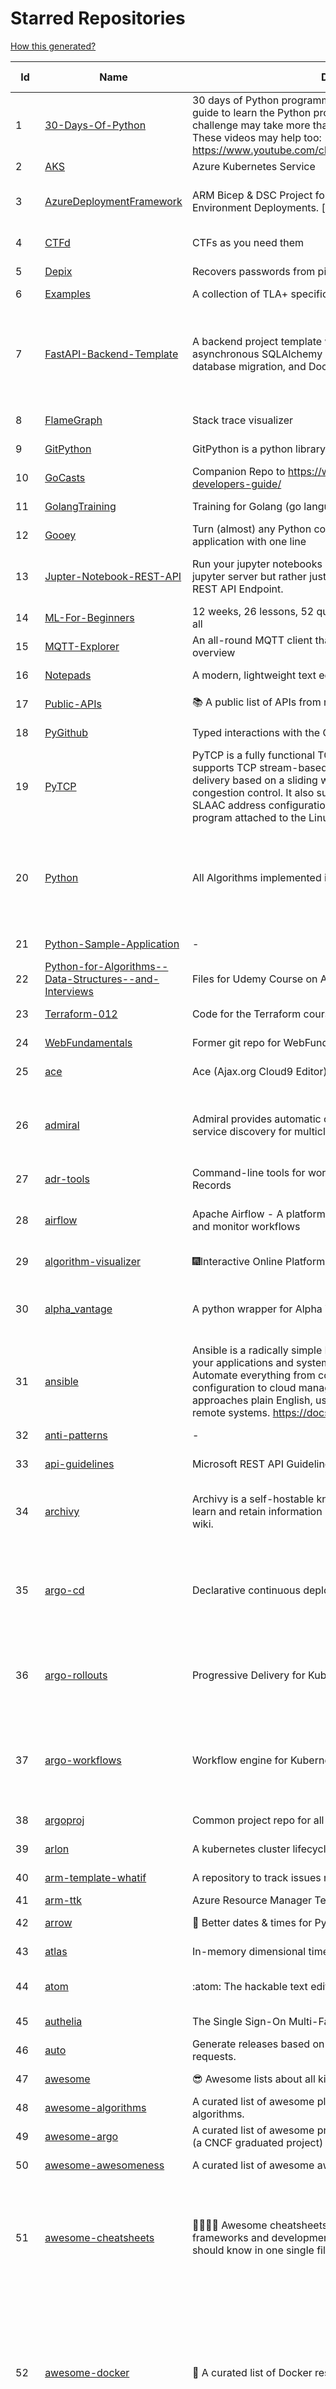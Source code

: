 # Starred Repositories  
[How this generated?](../master/USAGE.md)  
  
| Id 			| Name			| Description | Star Counts | Topics/Tags   | Last Updated 	|  
| ----------- | ----------- 	| ----------- | ----------- | ----------- 	| -----------   |  
|1|[30-Days-Of-Python](https://github.com/Asabeneh/30-Days-Of-Python.git)|30 days of Python programming challenge is a step-by-step guide to learn the Python programming language in 30 days. This challenge may take more than100 days, follow your own pace.  These videos may help too: https://www.youtube.com/channel/UC7PNRuno1rzYPb1xLa4yktw|23971||2-4-2023|  
|2|[AKS](https://github.com/Azure/AKS.git)|Azure Kubernetes Service|1746|||  
|3|[AzureDeploymentFramework](https://github.com/brwilkinson/AzureDeploymentFramework.git)|ARM Bicep & DSC Project for Azure Infrastructure and App Environment Deployments. [v 0.3 - March 2023]|104|bicep, powershell, arm-templates, desiredstateconfiguration, azure|3-5-2023|  
|4|[CTFd](https://github.com/CTFd/CTFd.git)|CTFs as you need them|4623|ctf, security, education, flask, ctfd|1-5-2023|  
|5|[Depix](https://github.com/beurtschipper/Depix.git)|Recovers passwords from pixelized screenshots|23445||16-6-2022|  
|6|[Examples](https://github.com/tlaplus/Examples.git)|A collection of TLA+ specifications of varying complexities|1072|||  
|7|[FastAPI-Backend-Template](https://github.com/Aeternalis-Ingenium/FastAPI-Backend-Template.git)|A backend project template with FastAPI, PostgreSQL with asynchronous SQLAlchemy 2.0, Alembic for asynchronous database migration, and Docker.|330|asynchronous, docker, docker-compose, fastapi, postgresql, python, sqlalchemy, codecov, githubactions, jwt, pre-commit, alembic, asyncpg, coverage, pytest||  
|8|[FlameGraph](https://github.com/brendangregg/FlameGraph.git)|Stack trace visualizer|14639||18-9-2022|  
|9|[GitPython](https://github.com/gitpython-developers/GitPython.git)|GitPython is a python library used to interact with Git repositories.|3949||23-4-2023|  
|10|[GoCasts](https://github.com/StephenGrider/GoCasts.git)|Companion Repo to https://www.udemy.com/go-the-complete-developers-guide/|1962||25-8-2017|  
|11|[GolangTraining](https://github.com/GoesToEleven/GolangTraining.git)|Training for Golang (go language)|8912||4-12-2018|  
|12|[Gooey](https://github.com/chriskiehl/Gooey.git)|Turn (almost) any Python command line program into a full GUI application with one line|17556||8-5-2022|  
|13|[Jupter-Notebook-REST-API](https://github.com/Invictify/Jupter-Notebook-REST-API.git)|Run your jupyter notebooks as a REST API endpoint. This isn't a jupyter server but rather just a way to run your notebooks as a REST API Endpoint.|66|docker, dockerfile, fastapi, jupyter, python, rest-api, data-science, data-science-pipelines|31-3-2020|  
|14|[ML-For-Beginners](https://github.com/microsoft/ML-For-Beginners.git)|12 weeks, 26 lessons, 52 quizzes, classic Machine Learning for all|47966||3-5-2023|  
|15|[MQTT-Explorer](https://github.com/thomasnordquist/MQTT-Explorer.git)|An all-round MQTT client that provides a structured topic overview|2303||27-2-2022|  
|16|[Notepads](https://github.com/0x7c13/Notepads.git)|A modern, lightweight text editor with a minimalist design.|7585||8-4-2023|  
|17|[Public-APIs](https://github.com/n0shake/Public-APIs.git)|📚 A public list of APIs from round the web.|19785||21-4-2023|  
|18|[PyGithub](https://github.com/PyGithub/PyGithub.git)|Typed interactions with the GitHub API v3|5988||5-4-2023|  
|19|[PyTCP](https://github.com/ccie18643/PyTCP.git)|PyTCP is a fully functional TCP/IP stack written in Python. It supports TCP stream-based transport with reliable packet delivery based on a sliding window mechanism and basic congestion control. It also supports IPv6/ICMPv6 protocols with SLAAC address configuration. It operates as a user space program attached to the Linux TAP interface.|286||27-11-2022|  
|20|[Python](https://github.com/TheAlgorithms/Python.git)|All Algorithms implemented in Python|158092|python, algorithm, algorithms-implemented, algorithm-competitions, algos, sorts, searches, sorting-algorithms, education, learn, practice, community-driven, interview, hacktoberfest|2-5-2023|  
|21|[Python-Sample-Application](https://github.com/uber/Python-Sample-Application.git)|-|362||9-3-2015|  
|22|[Python-for-Algorithms--Data-Structures--and-Interviews](https://github.com/jmportilla/Python-for-Algorithms--Data-Structures--and-Interviews.git)|Files for Udemy Course on Algorithms and Data Structures|2281||1-7-2022|  
|23|[Terraform-012](https://github.com/addamstj/Terraform-012.git)|Code for the Terraform course|97||6-7-2020|  
|24|[WebFundamentals](https://github.com/google/WebFundamentals.git)|Former git repo for WebFundamentals on developers.google.com|13773||10-8-2022|  
|25|[ace](https://github.com/ajaxorg/ace.git)|Ace (Ajax.org Cloud9 Editor)|25607||3-5-2023|  
|26|[admiral](https://github.com/istio-ecosystem/admiral.git)|Admiral provides automatic configuration generation, syncing and service discovery for multicluster Istio service mesh|509|admiral, service-mesh, istio, k8s, multi-cluster, automation, configuration, service-discovery, multicluster, microservices, clusters|13-3-2023|  
|27|[adr-tools](https://github.com/npryce/adr-tools.git)|Command-line tools for working with Architecture Decision Records|3895||30-3-2020|  
|28|[airflow](https://github.com/apache/airflow.git)|Apache Airflow - A platform to programmatically author, schedule, and monitor workflows|30039|airflow, apache, apache-airflow, python, scheduler, workflow, hacktoberfest||  
|29|[algorithm-visualizer](https://github.com/algorithm-visualizer/algorithm-visualizer.git)|:fireworks:Interactive Online Platform that Visualizes Algorithms from Code|42749|algorithm, data-structure, visualization, animation|13-4-2022|  
|30|[alpha_vantage](https://github.com/RomelTorres/alpha_vantage.git)|A python wrapper for Alpha Vantage API for financial data.|3910|alpha-vantage, pandas, financial-data, python, stock, alphavantage, json, finance, api-wrapper, cryptocurrency, bitcoin|25-12-2022|  
|31|[ansible](https://github.com/ansible/ansible.git)|Ansible is a radically simple IT automation platform that makes your applications and systems easier to deploy and maintain. Automate everything from code deployment to network configuration to cloud management, in a language that approaches plain English, using SSH, with no agents to install on remote systems. https://docs.ansible.com.|57225|python, ansible, hacktoberfest|4-5-2023|  
|32|[anti-patterns](https://github.com/tonybaloney/anti-patterns.git)|-|140||15-7-2022|  
|33|[api-guidelines](https://github.com/microsoft/api-guidelines.git)|Microsoft REST API Guidelines|21290|api, guidelines, rest-api, styleguide||  
|34|[archivy](https://github.com/archivy/archivy.git)|Archivy is a self-hostable knowledge repository that allows you to learn and retain information in your own personal and extensible wiki.|3006|elasticsearch, knowledge, productivity, python, knowledge-base, note-taking, digital-brain, cli, hacktoberfest||  
|35|[argo-cd](https://github.com/argoproj/argo-cd.git)|Declarative continuous deployment for Kubernetes.|12933|argo, kubernetes, continuous-deployment, gitops, continuous-delivery, docker, cd, cicd, pipeline, devops, ci-cd, argo-cd, ksonnet, helm, hacktoberfest|3-5-2023|  
|36|[argo-rollouts](https://github.com/argoproj/argo-rollouts.git)|Progressive Delivery for Kubernetes|2032|gitops, canary, bluegreen, kubernetes, argoproj, deployments, experiments, argo-rollouts, progressive-delivery, hacktoberfest|1-5-2023|  
|37|[argo-workflows](https://github.com/argoproj/argo-workflows.git)|Workflow engine for Kubernetes|12862|workflow, kubernetes, argo, dag, knative, airflow, machine-learning, argo-workflows, workflow-engine, hacktoberfest, cloud-native, cncf, k8s|4-5-2023|  
|38|[argoproj](https://github.com/argoproj/argoproj.git)|Common project repo for all Argo Projects|428||3-5-2023|  
|39|[arlon](https://github.com/arlonproj/arlon.git)|A kubernetes cluster lifecycle management and configuration tool|116|kubernetes, k8s, gitops, cluster-api|23-2-2023|  
|40|[arm-template-whatif](https://github.com/Azure/arm-template-whatif.git)|A repository to track issues related to what-if noise suppression|73||2-8-2022|  
|41|[arm-ttk](https://github.com/Azure/arm-ttk.git)|Azure Resource Manager Template Toolkit|389|||  
|42|[arrow](https://github.com/arrow-py/arrow.git)|🏹 Better dates & times for Python|8293||15-11-2022|  
|43|[atlas](https://github.com/Netflix/atlas.git)|In-memory dimensional time series database.|3227||1-5-2023|  
|44|[atom](https://github.com/atom/atom.git)|:atom: The hackable text editor|59353|atom, editor, javascript, electron, windows, linux, macos|22-11-2022|  
|45|[authelia](https://github.com/authelia/authelia.git)|The Single Sign-On Multi-Factor portal for web apps|16256||4-5-2023|  
|46|[auto](https://github.com/intuit/auto.git)|Generate releases based on semantic version labels on pull requests.|1998||26-4-2023|  
|47|[awesome](https://github.com/sindresorhus/awesome.git)|😎 Awesome lists about all kinds of interesting topics|252124|awesome, awesome-list, unicorns, lists, resources|24-4-2023|  
|48|[awesome-algorithms](https://github.com/tayllan/awesome-algorithms.git)|A curated list of awesome places to learn and/or practice algorithms.|14081|||  
|49|[awesome-argo](https://github.com/akuity/awesome-argo.git)|A curated list of awesome projects and resources related to Argo (a CNCF graduated project)|1314||29-4-2023|  
|50|[awesome-awesomeness](https://github.com/bayandin/awesome-awesomeness.git)|A curated list of awesome awesomeness|30117||24-3-2022|  
|51|[awesome-cheatsheets](https://github.com/LeCoupa/awesome-cheatsheets.git)|👩‍💻👨‍💻 Awesome cheatsheets for popular programming languages, frameworks and development tools. They include everything you should know in one single file.|33379|cheatsheets, javascript, bash, nodejs, cheatsheet, database, language, frontend, backend, feathersjs, redis, vuejs, vim, django, programming-language, xcode, php, docker, kubernetes, sailsjs|30-12-2022|  
|52|[awesome-docker](https://github.com/veggiemonk/awesome-docker.git)|:whale: A curated list of Docker resources and projects|25172|docker, awesome, awesome-list, container, tools, dockerfile, list, moby, docker-container, docker-image, docker-environment, docker-deployment, docker-swarm, docker-api, docker-monitoring, docker-machine, docker-security, docker-registry||  
|53|[awesome-fastapi](https://github.com/mjhea0/awesome-fastapi.git)|A curated list of awesome things related to FastAPI|5575|fastapi, awesome, awesome-list, starlette|25-2-2023|  
|54|[awesome-flask](https://github.com/humiaozuzu/awesome-flask.git)|A curated list of awesome Flask resources and plugins|11321|flask, flask-resources, awesome|17-9-2019|  
|55|[awesome-gcp-certifications](https://github.com/sathishvj/awesome-gcp-certifications.git)|Google Cloud Platform Certification resources.|3345|google-cloud-platform, certification, gcp, cloud|17-2-2023|  
|56|[awesome-github-profile-readme](https://github.com/abhisheknaiidu/awesome-github-profile-readme.git)|😎 A curated list of awesome GitHub Profile READMEs 📝|17761|awesome-list, awesome, github, github-readme, github-profile-readme, portfolio, profile-readme|9-10-2022|  
|57|[awesome-go](https://github.com/avelino/awesome-go.git)|A curated list of awesome Go frameworks, libraries and software|100841||2-5-2023|  
|58|[awesome-hyper](https://github.com/bnb/awesome-hyper.git)|🖥 Delightful Hyper plugins, themes, and resources|10287|hyper, hyperterm, zeit, terminal, awesome, awesome-list|13-7-2021|  
|59|[awesome-kubectl-plugins](https://github.com/ishantanu/awesome-kubectl-plugins.git)|Curated list of kubectl plugins|723|kubectl-plugins, awesome-list, kubectl, kubernetes|15-2-2023|  
|60|[awesome-kubernetes](https://github.com/ramitsurana/awesome-kubernetes.git)|A curated list for awesome kubernetes sources :ship::tada:|13852|kubernetes, minikube, meetup, resource, kubernetes-sources, google-cloud, kubernetes-cluster, deploy-kubernetes, aws, enterprise-kubernetes-products, monitoring-kubernetes, azure, schedule, google-kubernetes, docker, cloud-providers, books, machine-learning|16-3-2023|  
|61|[awesome-kubernetes](https://github.com/nubenetes/awesome-kubernetes.git)|A curated list of awesome references collected since 2018.|484||1-5-2023|  
|62|[awesome-machine-learning](https://github.com/josephmisiti/awesome-machine-learning.git)|A curated list of awesome Machine Learning frameworks, libraries and software.|58720||12-4-2023|  
|63|[awesome-macos-command-line](https://github.com/herrbischoff/awesome-macos-command-line.git)|Use your macOS terminal shell to do awesome things.|27413|||  
|64|[awesome-pentest](https://github.com/enaqx/awesome-pentest.git)|A collection of awesome penetration testing resources, tools and other shiny things|18382||3-1-2023|  
|65|[awesome-python-applications](https://github.com/mahmoud/awesome-python-applications.git)|💿 Free software that works great, and also happens to be open-source Python. |14483||31-3-2023|  
|66|[awesome-readme](https://github.com/matiassingers/awesome-readme.git)|A curated list of awesome READMEs|14460|awesome-list, awesome, list, readme|3-4-2023|  
|67|[awesome-sanic](https://github.com/mekicha/awesome-sanic.git)|A curated list of awesome Sanic resources and extensions|659||26-10-2022|  
|68|[awesome-scalability](https://github.com/binhnguyennus/awesome-scalability.git)|The Patterns of Scalable, Reliable, and Performant Large-Scale Systems|44940|system-design, backend, scalability, interview, architecture, devops, design-patterns, interview-questions, awesome-list, big-data, awesome, resources, lists, web-development, programming, system, interview-practice, computer-science, distributed-systems, machine-learning|17-4-2023|  
|69|[awesome-selfhosted](https://github.com/awesome-selfhosted/awesome-selfhosted.git)|A list of Free Software network services and web applications which can be hosted on your own servers|129837|selfhosted, awesome, awesome-list, privacy, hosting, cloud, self-hosted|29-4-2023|  
|70|[awesome-sre](https://github.com/dastergon/awesome-sre.git)|A curated list of Site Reliability and Production Engineering resources.|9982||8-10-2022|  
|71|[awesome-vscode](https://github.com/viatsko/awesome-vscode.git)|🎨 A curated list of delightful VS Code packages and resources.|22359||15-11-2022|  
|72|[awless](https://github.com/wallix/awless.git)|A Mighty CLI for AWS|4921||10-12-2018|  
|73|[aws-cdk](https://github.com/aws/aws-cdk.git)|The AWS Cloud Development Kit is a framework for defining cloud infrastructure in code|10155|aws, infrastructure-as-code, typescript, cloud-infrastructure|3-5-2023|  
|74|[aws-cdk-examples](https://github.com/aws-samples/aws-cdk-examples.git)|Example projects using the AWS CDK|4097|||  
|75|[aws-cli](https://github.com/aws/aws-cli.git)|Universal Command Line Interface for Amazon Web Services|13716||3-5-2023|  
|76|[aws-eks-best-practices](https://github.com/aws/aws-eks-best-practices.git)|A best practices guide for day 2 operations, including operational excellence, security, reliability, performance efficiency, and cost optimization.|1451||2-5-2023|  
|77|[aws-eks-kubernetes-masterclass](https://github.com/stacksimplify/aws-eks-kubernetes-masterclass.git)|AWS EKS Kubernetes - Masterclass   DevOps, Microservices|795||1-5-2023|  
|78|[aws-load-balancer-controller](https://github.com/kubernetes-sigs/aws-load-balancer-controller.git)|A Kubernetes controller for Elastic Load Balancers|3337|kubernetes-ingress-controller, aws, ingress-resource, kubernetes, ingress, k8s-sig-aws|24-4-2023|  
|79|[azkaban](https://github.com/azkaban/azkaban.git)|Azkaban workflow manager.|4256||3-5-2023|  
|80|[azure-docs-bicep-samples](https://github.com/Azure/azure-docs-bicep-samples.git)|-|48|||  
|81|[azure-functions-host](https://github.com/Azure/azure-functions-host.git)|The host/runtime that powers Azure Functions|1828|||  
|82|[azure-monitor-opencensus-python](https://github.com/Azure-Samples/azure-monitor-opencensus-python.git)|Sample repository demonstrating Azure Monitor exporters for Opencensus Python|20||3-8-2022|  
|83|[azure-powershell](https://github.com/Azure/azure-powershell.git)|Microsoft Azure PowerShell|3559|azure, powershell, microsoft-azure-powershell, arm, microsoft||  
|84|[azure-quickstart-templates](https://github.com/Azure/azure-quickstart-templates.git)|Azure Quickstart Templates|12904|azure, templates, arm, bicep, bicep-templates, arm-templates||  
|85|[azure-sdk-for-python](https://github.com/Azure/azure-sdk-for-python.git)|This repository is for active development of the Azure SDK for Python. For consumers of the SDK we recommend visiting our public developer docs at https://docs.microsoft.com/python/azure/ or our versioned developer docs at https://azure.github.io/azure-sdk-for-python. |3627|python, azure, azure-sdk, hacktoberfest||  
|86|[azure4everyone-samples](https://github.com/MarczakIO/azure4everyone-samples.git)|-|223||12-2-2022|  
|87|[bat](https://github.com/sharkdp/bat.git)|A cat(1) clone with wings.|41016|command-line, tool, syntax-highlighting, git, terminal, cli, rust, hacktoberfest|14-4-2023|  
|88|[bcc](https://github.com/iovisor/bcc.git)|BCC - Tools for BPF-based Linux IO analysis, networking, monitoring, and more|17144||30-4-2023|  
|89|[behave](https://github.com/behave/behave.git)|BDD, Python style.|2843|||  
|90|[benten](https://github.com/intuit/benten.git)|Chatbot Development Framework (with Slack integration for Jira and Jenkins)|133||31-3-2021|  
|91|[bicep](https://github.com/Azure/bicep.git)|Bicep is a declarative language for describing and deploying Azure resources|2786||3-5-2023|  
|92|[bitcoin](https://github.com/bitcoin/bitcoin.git)|Bitcoin Core integration/staging tree|69347|bitcoin, c-plus-plus, p2p, cryptocurrency, cryptography|3-5-2023|  
|93|[black](https://github.com/psf/black.git)|The uncompromising Python code formatter|32210||3-5-2023|  
|94|[boto3](https://github.com/boto/boto3.git)|AWS SDK for Python|8061||3-5-2023|  
|95|[boulder](https://github.com/letsencrypt/boulder.git)|An ACME-based certificate authority, written in Go. |4610|||  
|96|[brooklin](https://github.com/linkedin/brooklin.git)|An extensible distributed system for reliable nearline data streaming at scale|824|distributed-systems, data-streaming, scalability, kafka-mirror-maker, kafka, change-data-capture, java, linkedin|3-5-2023|  
|97|[brotli](https://github.com/google/brotli.git)|Brotli compression format|12103||1-2-2023|  
|98|[cdk8s](https://github.com/cdk8s-team/cdk8s.git)|Define Kubernetes native apps and abstractions using object-oriented programming|3608||4-5-2023|  
|99|[celery](https://github.com/celery/celery.git)|Distributed Task Queue (development branch)|21425|python, task-manager, task-scheduler, task-runner, queue-workers, queued-jobs, queue-tasks, amqp, redis, sqs, sqs-queue, python3, python-library, redis-queue|2-5-2023|  
|100|[cert-manager](https://github.com/cert-manager/cert-manager.git)|Automatically provision and manage TLS certificates in Kubernetes|10273||3-5-2023|  
|101|[chalice](https://github.com/aws/chalice.git)|Python Serverless Microframework for AWS|9704|||  
|102|[chaos-mesh](https://github.com/chaos-mesh/chaos-mesh.git)|A Chaos Engineering Platform for Kubernetes.|5654||4-5-2023|  
|103|[chartmuseum](https://github.com/helm/chartmuseum.git)|helm chart repository server|3188|helm, charts, kubernetes, chartmuseum|12-4-2023|  
|104|[charts](https://github.com/helm/charts.git)|⚠️(OBSOLETE) Curated applications for Kubernetes|15498||21-12-2021|  
|105|[checkov](https://github.com/bridgecrewio/checkov.git)|Prevent cloud misconfigurations and find vulnerabilities during build-time in infrastructure as code, container images and open source packages with Checkov by Bridgecrew.|5526|terraform, static-analysis, aws, gcp, azure, aws-security, azure-security, gcp-security, cloudformation, scans, compliance, kubernetes, kubernetes-security, devsecops, policy-as-code, infrastructure-as-code, devops, terraform-security, hacktoberfest, bicep|3-5-2023|  
|106|[cilium](https://github.com/cilium/cilium.git)|eBPF-based Networking, Security, and Observability|15222||4-5-2023|  
|107|[clair](https://github.com/quay/clair.git)|Vulnerability Static Analysis for Containers|9479||3-5-2023|  
|108|[cli](https://github.com/snyk/cli.git)|Snyk CLI scans and monitors your projects for security vulnerabilities.|4434||3-5-2023|  
|109|[cli](https://github.com/cli/cli.git)|GitHub’s official command line tool|32178|github-api-v4, cli, git, golang||  
|110|[cli-spinners](https://github.com/sindresorhus/cli-spinners.git)|Spinners for use in the terminal|2188||2-5-2023|  
|111|[click](https://github.com/pallets/click.git)|Python composable command line interface toolkit|13795|python, cli, click, pallets|3-5-2023|  
|112|[cloud-custodian](https://github.com/cloud-custodian/cloud-custodian.git)|Rules engine for cloud security, cost optimization, and governance, DSL in yaml for policies to query, filter, and take actions on resources|4777|aws, compliance, cloud, rules-engine, cloud-computing, management, serverless, lambda, gcp, azure|3-5-2023|  
|113|[cobra](https://github.com/spf13/cobra.git)|A Commander for modern Go CLI interactions|31685||8-4-2023|  
|114|[codesearch](https://github.com/google/codesearch.git)|Fast, indexed regexp search over large file trees|3362||29-3-2020|  
|115|[coding-interview-university](https://github.com/jwasham/coding-interview-university.git)|A complete computer science study plan to become a software engineer.|256633||25-4-2023|  
|116|[compose](https://github.com/docker/compose.git)|Define and run multi-container applications with Docker|29326||3-5-2023|  
|117|[computer-science](https://github.com/ossu/computer-science.git)|:mortar_board: Path to a free self-taught education in Computer Science!|138665|computer-science, awesome-list, courses, curriculum|26-4-2023|  
|118|[consul](https://github.com/hashicorp/consul.git)|Consul is a distributed, highly available, and data center aware solution to connect and configure applications across dynamic, distributed infrastructure.|26368||3-5-2023|  
|119|[containerd](https://github.com/containerd/containerd.git)|An open and reliable container runtime|13868||3-5-2023|  
|120|[coredns](https://github.com/coredns/coredns.git)|CoreDNS is a DNS server that chains plugins|10616||3-5-2023|  
|121|[coreutils](https://github.com/uutils/coreutils.git)|Cross-platform Rust rewrite of the GNU coreutils|14508|rust, coreutils, gnu-coreutils, busybox, cross-platform, command-line-tool||  
|122|[crouton](https://github.com/dnschneid/crouton.git)|Chromium OS Universal Chroot Environment|8357|chroot, shell, crouton, minecraft, ubuntu, debian, kali, linux, chromeos|27-11-2022|  
|123|[cruise-control](https://github.com/linkedin/cruise-control.git)|Cruise-control is the first of its kind to fully automate the dynamic workload rebalance and self-healing of a Kafka cluster. It provides great value to Kafka users by simplifying the operation of Kafka clusters.|2424||24-4-2023|  
|124|[dailybot](https://github.com/sapumar/dailybot.git)|Simple telegram bot to remind about the daily stand up|8||23-12-2021|  
|125|[dapr](https://github.com/dapr/dapr.git)|Dapr is a portable, event-driven, runtime for building distributed applications across cloud and edge.|21052|microservices, microservice, kubernetes, sidecar, state-management, event-driven, pubsub, serverless, containers|3-5-2023|  
|126|[dashboard](https://github.com/kubernetes/dashboard.git)|General-purpose web UI for Kubernetes clusters|12522||17-4-2023|  
|127|[datamodel-code-generator](https://github.com/koxudaxi/datamodel-code-generator.git)|Pydantic model and dataclasses.dataclass generator for easy conversion of JSON, OpenAPI, JSON Schema, and YAML data sources.|1583|openapi, code-generator, python, pydantic, generator, fastapi, json-schema, datamodel, swagger, yaml, csv, openapi-codegen, swagger-codegen, dataclass|3-5-2023|  
|128|[deepdiff](https://github.com/seperman/deepdiff.git)|DeepDiff: Deep Difference and search of any Python object/data. DeepHash: Hash of any object based on its contents. Delta: Use deltas to reconstruct objects by adding deltas together.|1647|python, tree, deep-search, repetition, difference, comparison, report-repetition, nested, recursive, diff, delta, distance, distance-calculation, deepdiff, deephash, hash, hashing, reconstruction|17-3-2023|  
|129|[developer-roadmap](https://github.com/kamranahmedse/developer-roadmap.git)|Interactive roadmaps, guides and other educational content to help developers grow in their careers.|238457|||  
|130|[devops-exercises](https://github.com/bregman-arie/devops-exercises.git)|Linux, Jenkins, AWS, SRE, Prometheus, Docker, Python, Ansible, Git, Kubernetes, Terraform, OpenStack, SQL, NoSQL, Azure, GCP, DNS, Elastic, Network, Virtualization. DevOps Interview Questions|42805||7-4-2023|  
|131|[diagrams](https://github.com/mingrammer/diagrams.git)|:art: Diagram as Code for prototyping cloud system architectures|29855|diagram, diagram-as-code, architecture, graphviz||  
|132|[dive](https://github.com/wagoodman/dive.git)|A tool for exploring each layer in a docker image|36644|docker, docker-image, inspector, explorer, cli, tui|2-7-2021|  
|133|[django](https://github.com/django/django.git)|The Web framework for perfectionists with deadlines.|70221|||  
|134|[django-health-check](https://github.com/revsys/django-health-check.git)|a pluggable app that runs a full check on the deployment, using a number of plugins to check e.g. database, queue server, celery processes, etc.|1005||29-3-2023|  
|135|[dns](https://github.com/miekg/dns.git)|DNS library in Go|6943||28-4-2023|  
|136|[dnscontrol](https://github.com/StackExchange/dnscontrol.git)|Synchronize your DNS to multiple providers from a simple DSL|2566||2-5-2023|  
|137|[dnslib](https://github.com/paulc/dnslib.git)|A Python library to encode/decode DNS wire-format packets |257||28-10-2022|  
|138|[dnsperf](https://github.com/cobblau/dnsperf.git)|A DNS performance tool.|209||14-10-2017|  
|139|[docker-cheat-sheet](https://github.com/wsargent/docker-cheat-sheet.git)|Docker Cheat Sheet|21484||23-6-2022|  
|140|[docker_practice](https://github.com/yeasy/docker_practice.git)|Learn and understand Docker&Container technologies, with real DevOps practice!|22327|docker, book, cloud-computing, container, kubernetes, swarm, mesos, spark, devops, linux|27-2-2023|  
|141|[dockerfiles](https://github.com/jessfraz/dockerfiles.git)|Various Dockerfiles I use on the desktop and on servers.|13121|dockerfiles, bash, docker, dockerfile, linux, shell, containers|27-3-2021|  
|142|[doitlive](https://github.com/sloria/doitlive.git)|Because sometimes you need to do it live|3293||14-8-2022|  
|143|[dokku](https://github.com/dokku/dokku.git)|A docker-powered PaaS that helps you build and manage the lifecycle of applications|24538|dokku, paas, heroku, docker, kubernetes, nomad, containers, buildpack, devops|28-4-2023|  
|144|[drawio](https://github.com/jgraph/drawio.git)|draw.io is a JavaScript, client-side editor for general diagramming and whiteboarding|34164|||  
|145|[driftctl](https://github.com/snyk/driftctl.git)|Detect, track and alert on infrastructure drift|2202|infrastructure-drift, iac, terraform, aws, drift, infrastructure-as-code, hacktoberfest|3-5-2023|  
|146|[echo](https://github.com/labstack/echo.git)|High performance, minimalist Go web framework|25533||1-5-2023|  
|147|[ecs-refarch-service-discovery](https://github.com/awslabs/ecs-refarch-service-discovery.git)|An EC2 Container Service Reference Architecture for providing Service Discovery to containers using CloudWatch Events, Lambda and Route 53 private hosted zones. |443|||  
|148|[eks-anywhere](https://github.com/aws/eks-anywhere.git)|Run Amazon EKS on your own infrastructure 🚀|1763|kubernetes, aws, k8s, kubernetes-cluster, kubernetes-deployment, eks, vmware, docker, baremetal, baremetal-provisioning, tinkerbell|4-5-2023|  
|149|[eks-node-viewer](https://github.com/awslabs/eks-node-viewer.git)|EKS Node Viewer|582||1-5-2023|  
|150|[elasticsearch](https://github.com/elastic/elasticsearch.git)|Free and Open, Distributed, RESTful Search Engine|63589|elasticsearch, java, search-engine|4-5-2023|  
|151|[emissary](https://github.com/emissary-ingress/emissary.git)|open source Kubernetes-native API gateway for microservices built on the Envoy Proxy|4056|||  
|152|[eng-practices](https://github.com/google/eng-practices.git)|Google's Engineering Practices documentation|19221||17-8-2022|  
|153|[envoy](https://github.com/envoyproxy/envoy.git)|Cloud-native high-performance edge/middle/service proxy|21939|cats, rocket-ships, cars, more-cats, cats-over-dogs, nanoservices, corgis, cncf|3-5-2023|  
|154|[eruda](https://github.com/liriliri/eruda.git)|Console for mobile browsers|14040|console, mobile, debugger, developer-tools, eruda|3-4-2023|  
|155|[etcd](https://github.com/etcd-io/etcd.git)|Distributed reliable key-value store for the most critical data of a distributed system|43326|etcd, raft, distributed-systems, kubernetes, go, database, key-value, consensus, distributed-database, cncf|3-5-2023|  
|156|[ewd998](https://github.com/tlaplus-workshops/ewd998.git)|Distributed termination detection on a ring, due to Shmuel Safra:|41|termination, detection, distsys, tlaplus, specs, model-checking, theorem-proving, refinement, safety, liveness||  
|157|[examples](https://github.com/kubernetes/examples.git)|Kubernetes application example tutorials|5548||24-3-2023|  
|158|[excalidraw](https://github.com/excalidraw/excalidraw.git)|Virtual whiteboard for sketching hand-drawn like diagrams|47510||2-5-2023|  
|159|[external-dns](https://github.com/kubernetes-sigs/external-dns.git)|Configure external DNS servers (AWS Route53, Google CloudDNS and others) for Kubernetes Ingresses and Services|6292||3-5-2023|  
|160|[faas](https://github.com/openfaas/faas.git)|OpenFaaS - Serverless Functions Made Simple|23007|functions-as-a-service, functions, lambda, serverless, prometheus, kubernetes, k8s, serverless-functions, paas, gitops, faas, docker, golang, nodejs||  
|161|[face_recognition](https://github.com/ageitgey/face_recognition.git)|The world's simplest facial recognition api for Python and the command line|48118|machine-learning, face-detection, face-recognition, python|10-6-2022|  
|162|[falcon](https://github.com/falconry/falcon.git)|The no-magic web data plane API and microservices framework for Python developers, with a focus on reliability, correctness, and performance at scale.|9045|python, framework, rest, microservices, web, api, http, wsgi, asgi, api-rest|18-1-2023|  
|163|[fastapi](https://github.com/tiangolo/fastapi.git)|FastAPI framework, high performance, easy to learn, fast to code, ready for production|57409||2-5-2023|  
|164|[fastapi-cache](https://github.com/long2ice/fastapi-cache.git)|fastapi-cache is a tool to cache fastapi response and function result, with backends support redis and memcached.|679|cache, fastapi, redis, memcached||  
|165|[fastapi-code-generator](https://github.com/koxudaxi/fastapi-code-generator.git)|This code generator creates FastAPI app from an openapi file.|711|fastapi, openapi, generator, python, pydantic||  
|166|[fastapi-jwt](https://github.com/testdrivenio/fastapi-jwt.git)|secure a FastAPI app by enabling authentication using JSON Web Tokens (JWTs)|84|fastapi, jwt-authentication|31-1-2023|  
|167|[fastapi-mvc](https://github.com/fastapi-mvc/fastapi-mvc.git)|Developer productivity tool for making high-quality FastAPI production-ready APIs.|362|||  
|168|[fastapi-utils](https://github.com/dmontagu/fastapi-utils.git)|Reusable utilities for FastAPI|1362||19-3-2023|  
|169|[fastapi-versioning](https://github.com/DeanWay/fastapi-versioning.git)|api versioning for fastapi web applications|512||24-8-2021|  
|170|[fastapi_client](https://github.com/dmontagu/fastapi_client.git)|FastAPI client generator|301||11-2-2021|  
|171|[fastapi_profiler](https://github.com/sunhailin-Leo/fastapi_profiler.git)|A FastAPI Middleware of joerick/pyinstrument to check your service performance.|127||3-1-2023|  
|172|[fd](https://github.com/sharkdp/fd.git)|A simple, fast and user-friendly alternative to 'find'|27303||2-5-2023|  
|173|[first-contributions](https://github.com/firstcontributions/first-contributions.git)|🚀✨ Help beginners to contribute to open source projects|33388|open-source, tutorial, contribution, community, tutorials, beginner, beginner-friendly, contributions, contributions-welcome, good-first-issue, help-wanted|4-5-2023|  
|174|[fish-shell](https://github.com/fish-shell/fish-shell.git)|The user-friendly command line shell.|21455|fish, shell, terminal|4-5-2023|  
|175|[flamethrower](https://github.com/DNS-OARC/flamethrower.git)|a DNS performance and functional testing utility supporting UDP, TCP, DoT and DoH (by @ns1labs)|285||7-12-2022|  
|176|[flasgger](https://github.com/flasgger/flasgger.git)|Easy OpenAPI specs and Swagger UI for your Flask API|3243|api, flask, openapi, openapi-specification, marshmallow, swagger, swagger-ui, api-documentation, api-framework, flask-restful, restful, rest-api, flask-extension, flask-extensions|4-5-2023|  
|177|[flask](https://github.com/pallets/flask.git)|The Python micro framework for building web applications.|62807||2-5-2023|  
|178|[flask-app-on-azure-functions](https://github.com/Azure-Samples/flask-app-on-azure-functions.git)|A sample to run a Flask app on Azure Functions|12||18-2-2022|  
|179|[flask-caching](https://github.com/pallets-eco/flask-caching.git)|A caching extension for Flask|792|flask, python, extension, cache|28-4-2023|  
|180|[flask-celery-example](https://github.com/miguelgrinberg/flask-celery-example.git)|This repository contains the example code for my blog article Using Celery with Flask.|1142||12-9-2021|  
|181|[flask-swagger-ui](https://github.com/sveint/flask-swagger-ui.git)|Swagger UI blueprint for flask|159||24-5-2022|  
|182|[flower](https://github.com/mher/flower.git)|Real-time monitor and web admin for Celery distributed task queue|5648|celery, task-queue, monitoring, administration, workers, rabbitmq, redis, python, asynchronous|14-11-2022|  
|183|[flux](https://github.com/fluxcd/flux.git)|Successor: https://github.com/fluxcd/flux2|6932||1-11-2022|  
|184|[forcediphttpsadapter](https://github.com/Roadmaster/forcediphttpsadapter.git)|A requests TransportAdapter allowing to force a specific IP for HTTPS connections.|49||1-11-2021|  
|185|[fortio](https://github.com/fortio/fortio.git)|Fortio load testing library, command line tool, advanced echo server and web UI in go (golang). Allows to specify a set query-per-second load and record latency histograms and other useful stats.|2889|golang, golang-library, golang-application, performance, performance-testing, performance-visualization, http, grpc, proxy, go|3-5-2023|  
|186|[fortio-operator](https://github.com/verfio/fortio-operator.git)|Load Testing Operator within the Kubernetes cluster and outside of it.|36||18-3-2019|  
|187|[free-for-dev](https://github.com/ripienaar/free-for-dev.git)|A list of SaaS, PaaS and IaaS offerings that have free tiers of interest to devops and infradev|69515||3-5-2023|  
|188|[free-programming-books](https://github.com/EbookFoundation/free-programming-books.git)|:books: Freely available programming books|277925||4-5-2023|  
|189|[frp](https://github.com/fatedier/frp.git)|A fast reverse proxy to help you expose a local server behind a NAT or firewall to the internet.|67019|proxy, reverse-proxy, tunnel, nat, go, firewall, frp, expose, http-proxy|18-4-2023|  
|190|[fucking-algorithm](https://github.com/labuladong/fucking-algorithm.git)|刷算法全靠套路，认准 labuladong 就够了！English version supported! Crack LeetCode, not only how, but also why. |115764||4-5-2023|  
|191|[game_control](https://github.com/ChoudharyChanchal/game_control.git)|-|742||19-7-2020|  
|192|[gcsfuse](https://github.com/GoogleCloudPlatform/gcsfuse.git)|A user-space file system for interacting with Google Cloud Storage|1685||3-5-2023|  
|193|[gin](https://github.com/gin-gonic/gin.git)|Gin is a HTTP web framework written in Go (Golang). It features a Martini-like API with much better performance -- up to 40 times faster. If you need smashing performance, get yourself some Gin.|68361|server, middleware, framework, go, router, performance, gin||  
|194|[git-standup](https://github.com/kamranahmedse/git-standup.git)|Recall what you did on the last working day. Psst! or be nosy and find what someone else in your team did ;-)|7360|standup, git-standup, agile, meeting, git, git-addons, git-|24-2-2023|  
|195|[gitbook](https://github.com/GitbookIO/gitbook.git)|📝 Modern documentation format and toolchain using Git and Markdown|25540||2-3-2023|  
|196|[github-readme-stats](https://github.com/anuraghazra/github-readme-stats.git)|:zap: Dynamically generated stats for your github readmes|54773|profile-readme, dynamic, readme-generator, serverless, hacktoberfest, readme-stats|3-5-2023|  
|197|[github1s](https://github.com/conwnet/github1s.git)|One second to read GitHub code with VS Code.|21907||14-4-2023|  
|198|[gitignore](https://github.com/github/gitignore.git)|A collection of useful .gitignore templates|147535|gitignore, git||  
|199|[gitops-engine](https://github.com/argoproj/gitops-engine.git)|Democratizing GitOps|1510|gitops, kubernetes, continuous-deployment|14-2-2023|  
|200|[gitui](https://github.com/extrawurst/gitui.git)|Blazing 💥 fast terminal-ui for git written in rust 🦀|12895||2-5-2023|  
|201|[gloo](https://github.com/solo-io/gloo.git)|The Feature-rich, Kubernetes-native, Next-Generation API Gateway Built on Envoy|3774|gloo, envoy, api-gateway, serverless, api-management, kubernetes, kubernetes-ingress-controller, microservices, hybrid-apps, legacy-apps, grpc, cloud-native, envoy-proxy|2-5-2023|  
|202|[go-github](https://github.com/google/go-github.git)|Go library for accessing the GitHub v3 API|9354||2-5-2023|  
|203|[go-leetcode](https://github.com/austingebauer/go-leetcode.git)|A collection of 100+ popular LeetCode problems solved in Go.|1745|leetcode, ctci|10-3-2021|  
|204|[go-metrics](https://github.com/rcrowley/go-metrics.git)|Go port of Coda Hale's Metrics library|3358||27-12-2020|  
|205|[go-spew](https://github.com/davecgh/go-spew.git)|Implements a deep pretty printer for Go data structures to aid in debugging|5586||30-8-2018|  
|206|[goaccess](https://github.com/allinurl/goaccess.git)|GoAccess is a real-time web log analyzer and interactive viewer that runs in a terminal in *nix systems or through your browser.|16107||4-5-2023|  
|207|[gobgp](https://github.com/osrg/gobgp.git)|BGP implemented in the Go Programming Language|3201||1-5-2023|  
|208|[gods](https://github.com/emirpasic/gods.git)|GoDS (Go Data Structures) - Sets, Lists, Stacks, Maps, Trees, Queues, and much more|13688|go, golang, data-structure, map, tree, set, list, stack, iterator, enumerable, sort, avl-tree, red-black-tree, b-tree, binary-heap, queue|18-1-2023|  
|209|[golang-web-dev](https://github.com/GoesToEleven/golang-web-dev.git)|-|3204||13-12-2019|  
|210|[google-api-python-client](https://github.com/googleapis/google-api-python-client.git)|🐍 The official Python client library for Google's discovery based APIs.|6547||18-4-2023|  
|211|[google-cloud-python](https://github.com/googleapis/google-cloud-python.git)|Google Cloud Client Library for Python|4184||2-5-2023|  
|212|[google-maps-services-python](https://github.com/googlemaps/google-maps-services-python.git)|Python client library for Google Maps API Web Services|3906||27-1-2023|  
|213|[googlesre](https://github.com/google/googlesre.git)|-|119|||  
|214|[goreleaser](https://github.com/goreleaser/goreleaser.git)|Deliver Go binaries as fast and easily as possible|11575|||  
|215|[gotty](https://github.com/sorenisanerd/gotty.git)|Share your terminal as a web application|1763||28-11-2022|  
|216|[gotty](https://github.com/yudai/gotty.git)|Share your terminal as a web application|17712||13-12-2017|  
|217|[gping](https://github.com/orf/gping.git)|Ping, but with a graph|7383||2-4-2023|  
|218|[graphene-django](https://github.com/graphql-python/graphene-django.git)|Integrate GraphQL into your Django project.|4061|graphene, django, python, graphql, hacktoberfest|3-5-2023|  
|219|[grequests](https://github.com/spyoungtech/grequests.git)|Requests + Gevent = <3|4222||26-1-2022|  
|220|[grex](https://github.com/pemistahl/grex.git)|A command-line tool and Rust library for generating regular expressions from user-provided test cases|6044|command-line-tool, tool, regex, regexp, regex-pattern, regular-expression, regular-expressions, rust, cli, rust-cli, terminal, rust-library, rust-crate|3-1-2023|  
|221|[greykite](https://github.com/linkedin/greykite.git)|A flexible, intuitive and fast forecasting library|1695||4-4-2023|  
|222|[grumpy](https://github.com/giantswarm/grumpy.git)|Kubernetes Validation Admission Controller example|23||24-7-2020|  
|223|[guacamole-server](https://github.com/apache/guacamole-server.git)|Mirror of Apache Guacamole Server|2452|guacamole, c, network-client, java, network-server, javascript|14-4-2023|  
|224|[haproxy](https://github.com/haproxy/haproxy.git)|HAProxy Load Balancer's development branch (mirror of git.haproxy.org)|3655||3-5-2023|  
|225|[healthchecks](https://github.com/healthchecks/healthchecks.git)|A cron monitoring tool written in Python & Django|6160|cron, devops, cron-jobs, monitoring, ops, django|3-5-2023|  
|226|[helm](https://github.com/helm/helm.git)|The Kubernetes Package Manager|24233||2-5-2023|  
|227|[helm-git-repo](https://github.com/yks0000/helm-git-repo.git)|A Helm Repo (Automatically build index.yaml)|1||6-4-2021|  
|228|[hey](https://github.com/rakyll/hey.git)|HTTP load generator, ApacheBench (ab) replacement|15579||23-3-2021|  
|229|[homebrew-cask](https://github.com/Homebrew/homebrew-cask.git)|🍻 A CLI workflow for the administration of macOS applications distributed as binaries|19928|homebrew, cask, hacktoberfest|4-5-2023|  
|230|[howdoi](https://github.com/gleitz/howdoi.git)|instant coding answers via the command line|10048||26-1-2023|  
|231|[htop](https://github.com/htop-dev/htop.git)|htop - an interactive process viewer|4847|||  
|232|[http-api-design](https://github.com/interagent/http-api-design.git)|HTTP API design guide extracted from work on the Heroku Platform API|13664||18-11-2021|  
|233|[http2smugl](https://github.com/neex/http2smugl.git)|-|492||27-2-2023|  
|234|[hubot-slack](https://github.com/slackapi/hubot-slack.git)|Slack Developer Kit for Hubot|2293|hubot-adapter, hubot, coffeescript, slack, slack-app, bot|25-10-2022|  
|235|[hugo](https://github.com/gohugoio/hugo.git)|The world’s fastest framework for building websites.|66865|go, hugo, static-site-generator, blog-engine, cms, content-management-system, documentation-tool|27-4-2023|  
|236|[hugo-PaperMod](https://github.com/adityatelange/hugo-PaperMod.git)| A fast, clean, responsive Hugo theme.|6152||28-4-2023|  
|237|[hyper](https://github.com/vercel/hyper.git)|A terminal built on web technologies|40808|terminal, javascript, html, css, react, terminal-emulators, hyper, macos, linux|3-5-2023|  
|238|[influxdb](https://github.com/influxdata/influxdb.git)|Scalable datastore for metrics, events, and real-time analytics|25358|influxdb, monitoring, database, time-series, metrics, go, react|17-4-2023|  
|239|[ingress-nginx](https://github.com/kubernetes/ingress-nginx.git)|Ingress-NGINX Controller for Kubernetes|14843||3-5-2023|  
|240|[interactive-coding-challenges](https://github.com/donnemartin/interactive-coding-challenges.git)|120+ interactive Python coding interview challenges (algorithms and data structures).  Includes Anki flashcards.|27229|python, algorithm, data-structure, development, programming, coding, interview, interview-questions, interview-practice, competitive-programming|5-8-2020|  
|241|[interview](https://github.com/Olshansk/interview.git)|Everything you need to prepare for your technical interview|16435||14-9-2022|  
|242|[interviews](https://github.com/kdn251/interviews.git)|Everything you need to know to get the job.|59714||6-6-2020|  
|243|[ipvs](https://github.com/cloudflare/ipvs.git)|Package ipvs allows you to manage Linux IPVS services and destinations|94||5-4-2023|  
|244|[iris](https://github.com/linkedin/iris.git)|Iris is a highly configurable and flexible service for paging and messaging.|733|paging, escalation, messaging, automation|27-6-2022|  
|245|[iris](https://github.com/kataras/iris.git)|The fastest HTTP/2 Go Web Framework. New, modern and easy to learn. Fast development with Code you control. Unbeatable cost-performance ratio :rocket:|23905||3-5-2023|  
|246|[istio](https://github.com/istio/istio.git)|Connect, secure, control, and observe services.|32900|microservices, service-mesh, lyft-envoy, kubernetes, api-management, circuit-breaker, polyglot-microservices, enforce-policies, proxies, microservice, envoy, consul, nomad, request-routing, resiliency, fault-injection|4-5-2023|  
|247|[javascript-algorithms](https://github.com/trekhleb/javascript-algorithms.git)|📝 Algorithms and data structures implemented in JavaScript with explanations and links to further readings|169392|javascript, algorithms, algorithm, javascript-algorithms, computer-science, interview, data-structures, interview-preparation|10-4-2023|  
|248|[javascript-questions](https://github.com/lydiahallie/javascript-questions.git)|A long list of (advanced) JavaScript questions, and their explanations :sparkles:  |54142||17-2-2023|  
|249|[jellyfin](https://github.com/jellyfin/jellyfin.git)|The Free Software Media System|21971|jellyfin, csharp, dotnet, hacktoberfest|3-5-2023|  
|250|[jira](https://github.com/pycontribs/jira.git)|Python Jira library. Development chat available on https://matrix.to/#/#pycontribs:matrix.org|1737||27-3-2023|  
|251|[jira](https://github.com/go-jira/jira.git)|simple jira command line client in Go|2601||27-10-2022|  
|252|[jsii](https://github.com/aws/jsii.git)|jsii allows code in any language to naturally interact with JavaScript classes. It is the technology that enables the AWS Cloud Development Kit to deliver polyglot libraries from a single codebase!|2294||26-4-2023|  
|253|[json-server](https://github.com/typicode/json-server.git)|Get a full fake REST API with zero coding in less than 30 seconds (seriously)|66664||25-4-2023|  
|254|[jsonnet](https://github.com/google/jsonnet.git)|Jsonnet - The data templating language|6217|jsonnet, configuration, config, functional, json|3-5-2023|  
|255|[jsonschema](https://github.com/python-jsonschema/jsonschema.git)|An implementation of the JSON Schema specification for Python|4114|json-schema, json, validation, schema, jsonschema|27-4-2023|  
|256|[k2tf](https://github.com/sl1pm4t/k2tf.git)|Kubernetes YAML to Terraform HCL converter|1051||29-5-2022|  
|257|[k3s](https://github.com/k3s-io/k3s.git)|Lightweight Kubernetes|22972|kubernetes, k8s|2-5-2023|  
|258|[k6](https://github.com/grafana/k6.git)|A modern load testing tool, using Go and JavaScript - https://k6.io|20241||2-5-2023|  
|259|[k8s-conformance](https://github.com/cncf/k8s-conformance.git)|🧪CNCF K8s Conformance Working Group|751||28-4-2023|  
|260|[kafka-monitor](https://github.com/linkedin/kafka-monitor.git)|Xinfra Monitor monitors the availability of Kafka clusters by producing synthetic workloads using end-to-end pipelines to obtain derived vital statistics - E2E latency, service produce/consume availability, offsets commit availability & latency, message loss rate and more.|1950||22-3-2023|  
|261|[kaniko](https://github.com/GoogleContainerTools/kaniko.git)|Build Container Images In Kubernetes|12254||2-5-2023|  
|262|[kargo](https://github.com/akuity/kargo.git)|Application lifecycle orchestration|67|||  
|263|[katib](https://github.com/kubeflow/katib.git)|Repository for hyperparameter tuning|1324|||  
|264|[katran](https://github.com/facebookincubator/katran.git)|A high performance layer 4 load balancer|4120||3-5-2023|  
|265|[kb](https://github.com/gnebbia/kb.git)|A minimalist command line knowledge base manager|2964|knowledge, cheatsheets, procedures, methodology, pentest-tool, knowledge-base, rtfm, notes, notes-management-system, cli, notebook|30-3-2023|  
|266|[keras-yolo2](https://github.com/experiencor/keras-yolo2.git)|Easy training on custom dataset. Various backends (MobileNet and SqueezeNet) supported. A YOLO demo to detect raccoon run entirely in brower is accessible at https://git.io/vF7vI (not on Windows).|1721|convolutional-networks, deep-learning, yolo2, realtime, regression|31-12-2019|  
|267|[kind](https://github.com/kubernetes-sigs/kind.git)|Kubernetes IN Docker - local clusters for testing Kubernetes|11491||2-5-2023|  
|268|[kong](https://github.com/Kong/kong.git)|🦍 The Cloud-Native API Gateway |34743|api-gateway, nginx, luajit, microservices, api-management, serverless, apis, iot, consul, docker, reverse-proxy, cloud-native, microservice, kong, devops, servicecontrol, kubernetes, kubernetes-ingress-controller, kubernetes-ingress|3-5-2023|  
|269|[kopf](https://github.com/nolar/kopf.git)|A Python framework to write Kubernetes operators in just a few lines of code|1545||7-2-2023|  
|270|[kops](https://github.com/kubernetes/kops.git)|Kubernetes Operations (kOps) - Production Grade k8s Installation, Upgrades and Management|14916|kubernetes, go, cncf, containers, kops|3-5-2023|  
|271|[krew](https://github.com/kubernetes-sigs/krew.git)|📦 Find and install kubectl plugins|5521|kubectl, kubectl-plugins, k8s-sig-cli|15-4-2023|  
|272|[ksonnet](https://github.com/ksonnet/ksonnet.git)|A CLI-supported framework that streamlines writing and deployment of Kubernetes configurations to multiple clusters.|1165||5-2-2019|  
|273|[kube-capacity](https://github.com/robscott/kube-capacity.git)|A simple CLI that provides an overview of the resource requests, limits, and utilization in a Kubernetes cluster|1515||13-2-2023|  
|274|[kube2iam](https://github.com/jtblin/kube2iam.git)|kube2iam  provides different AWS IAM roles for pods running on Kubernetes|1897||1-12-2022|  
|275|[kubectl-aliases](https://github.com/ahmetb/kubectl-aliases.git)|Programmatically generated handy kubectl aliases.|2912||5-4-2022|  
|276|[kubectl-cost](https://github.com/kubecost/kubectl-cost.git)|CLI for determining the cost of Kubernetes workloads|647|||  
|277|[kubectl-tree](https://github.com/ahmetb/kubectl-tree.git)|kubectl plugin to browse Kubernetes object hierarchies as a tree 🎄 (star the repo if you are using)|2525|kubectl-plugin, kubectl-plugins, kubectl|25-10-2022|  
|278|[kubectx](https://github.com/ahmetb/kubectx.git)|Faster way to switch between clusters and namespaces in kubectl|15191|kubernetes, kubectl, kubectl-plugins, kubernetes-clusters|15-3-2023|  
|279|[kubeflow](https://github.com/kubeflow/kubeflow.git)|Machine Learning Toolkit for Kubernetes|12518||1-5-2023|  
|280|[kubernetes-handbook](https://github.com/rootsongjc/kubernetes-handbook.git)|Kubernetes中文指南/云原生应用架构实战手册 -  https://jimmysong.io/kubernetes-handbook|10581||28-3-2023|  
|281|[kubernetes-the-hard-way](https://github.com/kelseyhightower/kubernetes-the-hard-way.git)|Bootstrap Kubernetes the hard way on Google Cloud Platform. No scripts.|35185||2-5-2021|  
|282|[kubescape](https://github.com/kubescape/kubescape.git)|Kubescape is an open-source Kubernetes security platform for your IDE, CI/CD pipelines, and clusters. It includes risk analysis, security, compliance, and misconfiguration scanning, saving Kubernetes users and administrators precious time, effort, and resources.|8341|kubernetes, security, nsa, mitre-attack, devops, best-practice, vulnerability-detection|3-5-2023|  
|283|[kubeshark](https://github.com/kubeshark/kubeshark.git)|The API traffic analyzer for Kubernetes providing real-time K8s protocol-level visibility, capturing and monitoring all traffic and payloads going in, out and across containers, pods, nodes and clusters.. Think TCPDump and Wireshark re-invented for Kubernetes|8950||23-4-2023|  
|284|[kubesphere](https://github.com/kubesphere/kubesphere.git)|The container platform tailored for Kubernetes multi-cloud, datacenter, and edge management ⎈ 🖥 ☁️|12530||26-4-2023|  
|285|[kubespray](https://github.com/kubernetes-sigs/kubespray.git)|Deploy a Production Ready Kubernetes Cluster|13841||2-5-2023|  
|286|[kubetools](https://github.com/collabnix/kubetools.git)|Kubetools - Curated List of Kubernetes Tools|1044|hacktoberfest, hacktoberfest2020, kubernetes, helm, helmpack, helmcharts, jenkins, iot, monitoring, monitoring-tool, prometheus, thanos, grafana, kubernetes-clusters, kubernetes-operational, kubernetes-resource, k8s-cluster, kubernetes-cli|20-4-2023|  
|287|[kubewatch](https://github.com/vmware-archive/kubewatch.git)|Watch k8s events and trigger Handlers|2432|golang, kubernetes, slack|8-4-2022|  
|288|[kudu](https://github.com/projectkudu/kudu.git)|Kudu is the engine behind git/hg deployments, WebJobs, and various other features in Azure Web Sites. It can also run outside of Azure.|3045||4-4-2023|  
|289|[kustomize](https://github.com/kubernetes-sigs/kustomize.git)|Customization of kubernetes YAML configurations|9612|k8s-sig-cli, hacktoberfest|2-5-2023|  
|290|[labs](https://github.com/docker/labs.git)|This is a collection of tutorials for learning how to use Docker with various tools. Contributions welcome.|11224||18-4-2022|  
|291|[landscape](https://github.com/cncf/landscape.git)|🌄 The Cloud Native Interactive Landscape filters and sorts hundreds of projects and products, and shows details including GitHub stars, funding or market cap, first and last commits, contributor counts, headquarters location, and recent tweets.|8751||3-5-2023|  
|292|[lazydocker](https://github.com/jesseduffield/lazydocker.git)|The lazier way to manage everything docker|26443|||  
|293|[learn-python](https://github.com/trekhleb/learn-python.git)|📚 Playground and cheatsheet for learning Python. Collection of Python scripts that are split by topics and contain code examples with explanations.|14667||21-10-2022|  
|294|[learn-python3](https://github.com/jerry-git/learn-python3.git)|Jupyter notebooks for teaching/learning Python 3|5778||25-4-2023|  
|295|[learnopencv](https://github.com/spmallick/learnopencv.git)|Learn OpenCV  : C++ and Python Examples|18430||2-5-2023|  
|296|[leetcode](https://github.com/gouthampradhan/leetcode.git)|Leetcode solutions|3158||11-11-2021|  
|297|[lens](https://github.com/lensapp/lens.git)|Lens - The way the world runs Kubernetes|20977|kubernetes, kubernetes-ui, kubernetes-dashboard, cloud-native, devops, containers|3-5-2023|  
|298|[lettuce-core](https://github.com/lettuce-io/lettuce-core.git)|Advanced Java Redis client for thread-safe sync, async, and reactive usage. Supports Cluster, Sentinel, Pipelining, and codecs.|4981||24-4-2023|  
|299|[leveldb](https://github.com/google/leveldb.git)|LevelDB is a fast key-value storage library written at Google that provides an ordered mapping from string keys to string values.|32562||20-4-2023|  
|300|[linkedin-skill-assessments-quizzes](https://github.com/Ebazhanov/linkedin-skill-assessments-quizzes.git)|Full reference of LinkedIn answers 2023 for skill assessments (aws-lambda, rest-api, javascript, react, git, html, jquery, mongodb, java, Go, python, machine-learning, power-point) linkedin excel test lösungen, linkedin machine learning test LinkedIn test questions and answers |24371||2-5-2023|  
|301|[linkerd2](https://github.com/linkerd/linkerd2.git)|Ultralight, security-first service mesh for Kubernetes. Main repo for Linkerd 2.x.|9557||2-5-2023|  
|302|[litmus](https://github.com/litmuschaos/litmus.git)|Litmus helps  SREs and developers practice chaos engineering in a Cloud-native way. Chaos experiments are published at the ChaosHub  (https://hub.litmuschaos.io). Community notes is at https://hackmd.io/a4Zu_sH4TZGeih-xCimi3Q|3641||26-4-2023|  
|303|[localstack](https://github.com/localstack/localstack.git)|💻 A fully functional local AWS cloud stack. Develop and test your cloud & Serverless apps offline|46986|aws, localstack, testing, continuous-integration, developer-tools, python, cloud||  
|304|[logrus](https://github.com/sirupsen/logrus.git)|Structured, pluggable logging for Go.|22582|logging, logrus, go|12-3-2023|  
|305|[loguru](https://github.com/Delgan/loguru.git)|Python logging made (stupidly) simple|14819||28-4-2023|  
|306|[lovefield](https://github.com/google/lovefield.git)|Lovefield is a relational database for web apps. Written in JavaScript, works cross-browser. Provides SQL-like APIs that are fast, safe, and easy to use.|6846||19-5-2020|  
|307|[machine](https://github.com/docker/machine.git)|Machine management for a container-centric world|6567||2-9-2019|  
|308|[manage-fastapi](https://github.com/ycd/manage-fastapi.git)|:rocket: CLI tool for FastAPI. Generating new FastAPI projects & boilerplates made easy.    |1252|fastapi, boilerplate, cli, project-generator, mongodb, postgresql, sqlite, mysql, tortoise-orm, databases, project-management-tool, project-management|1-4-2023|  
|309|[managers-playbook](https://github.com/ksindi/managers-playbook.git)|:book: Heuristics for effective management|5146|management, one-on-ones, feedback, advice, coaching, meetings, decision-making|23-4-2022|  
|310|[mangum](https://github.com/jordaneremieff/mangum.git)|AWS Lambda support for ASGI applications|1308||27-11-2022|  
|311|[marathon](https://github.com/mesosphere/marathon.git)|Deploy and manage containers (including Docker) on top of Apache Mesos at scale.|4063|dcos-orchestration-guild, dcos|27-7-2021|  
|312|[markdown-here](https://github.com/adam-p/markdown-here.git)|Google Chrome, Firefox, and Thunderbird extension that lets you write email in Markdown and render it before sending.|58703||30-9-2018|  
|313|[mdBook](https://github.com/rust-lang/mdBook.git)|Create book from markdown files. Like Gitbook but implemented in Rust|13324||30-4-2023|  
|314|[memtier_benchmark](https://github.com/RedisLabs/memtier_benchmark.git)|NoSQL Redis and Memcache traffic generation and benchmarking tool.|732|||  
|315|[mergestat-lite](https://github.com/mergestat/mergestat-lite.git)|Query git repositories with SQL. Generate reports, perform status checks, analyze codebases. 🔍 📊|3289||11-4-2023|  
|316|[metallb](https://github.com/metallb/metallb.git)|A network load-balancer implementation for Kubernetes using standard routing protocols|5764||3-5-2023|  
|317|[microservices-demo](https://github.com/GoogleCloudPlatform/microservices-demo.git)|Sample cloud-first application with 10 microservices showcasing Kubernetes, Istio, and gRPC.|14071|kubernetes, grpc, istio, gke, skaffold, sample-application, google-cloud, samples, gcp, kustomize, terraform|2-5-2023|  
|318|[minikube](https://github.com/kubernetes/minikube.git)|Run Kubernetes locally|26359|minikube, kubernetes, cluster, containers, go, cncf|3-5-2023|  
|319|[minio](https://github.com/minio/minio.git)|High Performance Object Storage for AI|38759|go, storage, cloud, s3, objectstorage, cloudstorage, amazon-s3, cloudnative, k8s, kubernetes, multi-cloud, multi-cloud-kubernetes|3-5-2023|  
|320|[miniserve](https://github.com/svenstaro/miniserve.git)|🌟 For when you really just want to serve some files over HTTP right now!|4621|serve, http-server, server, static-files, cli, command-line, command-line-tool|28-4-2023|  
|321|[mkcert](https://github.com/FiloSottile/mkcert.git)|A simple zero-config tool to make locally trusted development certificates with any names you'd like.|40722|https, tls, certificates, local-development, localhost, root-ca, macos, linux, windows, ios, firefox, chrome||  
|322|[moby](https://github.com/moby/moby.git)|Moby Project - a collaborative project for the container ecosystem to assemble container-based systems|65839|docker, containers, go|3-5-2023|  
|323|[monkey](https://github.com/bouk/monkey.git)|Monkey patching in Go|3177||9-12-2019|  
|324|[monorepo](https://github.com/mito-ds/monorepo.git)|The mitosheet package, trymito.io, and other public Mito code.|1700|data-science, python, data, data-visualization, data-analysis, jupyter, pandas|2-5-2023|  
|325|[moto](https://github.com/getmoto/moto.git)|A library that allows you to easily mock out tests based on AWS infrastructure.|6802||2-5-2023|  
|326|[mux](https://github.com/gorilla/mux.git)|A powerful HTTP router and URL matcher for building Go web servers with 🦍|18171||9-12-2022|  
|327|[my-mac](https://github.com/nikitavoloboev/my-mac.git)|List of applications and tools that make my macOS experience even more amazing|19638||15-2-2023|  
|328|[nativefier](https://github.com/nativefier/nativefier.git)|Make any web page a desktop application|33472|nodejs, electron, linux, windows, macos, desktop-application||  
|329|[netdata](https://github.com/netdata/netdata.git)|Real-time performance monitoring, done right! https://www.netdata.cloud|62760||3-5-2023|  
|330|[nginx-module-vts](https://github.com/vozlt/nginx-module-vts.git)|Nginx virtual host traffic status module|2922|c, nginx, nginx-module, nginx-vhost-traffic-status, vozlt-nginx-modules, monitoring|17-4-2023|  
|331|[novu](https://github.com/novuhq/novu.git)|The open-source notification infrastructure with fully functional embedded notification center|20370||3-5-2023|  
|332|[nprogress](https://github.com/rstacruz/nprogress.git)|For slim progress bars like on YouTube, Medium, etc|25252||19-4-2020|  
|333|[ntopng](https://github.com/ntop/ntopng.git)|Web-based Traffic and Security Network Traffic Monitoring|5275||3-5-2023|  
|334|[nuclei](https://github.com/projectdiscovery/nuclei.git)|Fast and customizable vulnerability scanner based on simple YAML based DSL.|12778||3-5-2023|  
|335|[octant](https://github.com/vmware-archive/octant.git)|Highly extensible platform for developers to better understand the complexity of Kubernetes clusters.|6246|golang, octant, kubernetes-clusters, go, kubernetes|19-1-2023|  
|336|[octodns](https://github.com/octodns/octodns.git)|Tools for managing DNS across multiple providers|2665|dns, workflow, infrastructure-as-code|22-4-2023|  
|337|[ohmyzsh](https://github.com/ohmyzsh/ohmyzsh.git)|🙃   A delightful community-driven (with 2,100+ contributors) framework for managing your zsh configuration. Includes 300+ optional plugins (rails, git, macOS, hub, docker, homebrew, node, php, python, etc), 140+ themes to spice up your morning, and an auto-update tool so that makes it easy to keep up with the latest updates from the community.|158406|shell, zsh-configuration, theme, terminal, productivity, zsh, cli, cli-app, themes, plugins, plugin-framework, oh-my-zsh, ohmyzsh, oh-my-zsh-theme, oh-my-zsh-plugin, hacktoberfest|3-5-2023|  
|338|[opa](https://github.com/open-policy-agent/opa.git)|An open source, general-purpose policy engine.|7965|||  
|339|[opencost](https://github.com/opencost/opencost.git)|Cross-cloud cost allocation models for Kubernetes workloads|3698|kubernetes, kubecost, opencost, aws, azure, cncf, cost, cost-optimization, gcp, k8s, monitoring, finops|1-5-2023|  
|340|[opencv](https://github.com/opencv/opencv.git)|Open Source Computer Vision Library|68525||3-5-2023|  
|341|[opencv-python](https://github.com/opencv/opencv-python.git)|Automated CI toolchain to produce precompiled opencv-python, opencv-python-headless, opencv-contrib-python and opencv-contrib-python-headless packages.|3455||16-3-2023|  
|342|[opengrok](https://github.com/oracle/opengrok.git)|OpenGrok is a fast and usable source code search and cross reference engine, written in Java|3864|opengrok, java, source, code, search, engine|3-5-2023|  
|343|[operator-sdk](https://github.com/operator-framework/operator-sdk.git)|SDK for building Kubernetes applications. Provides high level APIs, useful abstractions, and project scaffolding.|6481||20-4-2023|  
|344|[ora](https://github.com/sindresorhus/ora.git)|Elegant terminal spinner|8371||24-3-2023|  
|345|[oss-fuzz](https://github.com/google/oss-fuzz.git)|OSS-Fuzz - continuous fuzzing for open source software.|8626||4-5-2023|  
|346|[packer](https://github.com/hashicorp/packer.git)|Packer is a tool for creating identical machine images for multiple platforms from a single source configuration.|14386||3-5-2023|  
|347|[pendulum](https://github.com/sdispater/pendulum.git)|Python datetimes made easy|5437||25-2-2023|  
|348|[photography](https://github.com/rampatra/photography.git)|A free online portfolio website to showcase your photos.|707||26-4-2023|  
|349|[pipenv](https://github.com/pypa/pipenv.git)| Python Development Workflow for Humans.|23814|pip, python, packaging, virtualenv, pipfile|29-4-2023|  
|350|[ploomber](https://github.com/ploomber/ploomber.git)|The fastest ⚡️ way to build data pipelines. Develop iteratively, deploy anywhere. ☁️|3062|workflow, machine-learning, data-science, data-engineering, mlops, papermill, jupyter, jupyter-notebooks, pipelines, vscode, pycharm, notebooks|26-4-2023|  
|351|[poetry](https://github.com/python-poetry/poetry.git)|Python packaging and dependency management made easy|24880||30-4-2023|  
|352|[portainer](https://github.com/portainer/portainer.git)|Making Docker and Kubernetes management easy.|25347|docker, docker-swarm, ui, docker-deployment, docker-compose, docker-container, docker-image, portainer, docker-ui, dockerfile, moby, hacktoberfest, kubernetes|3-5-2023|  
|353|[practical-kubernetes-problems](https://github.com/kubernauts/practical-kubernetes-problems.git)|Used by our Practical Kubernetes Trainings.|305||31-12-2022|  
|354|[pre-commit-terraform](https://github.com/antonbabenko/pre-commit-terraform.git)|pre-commit git hooks to take care of Terraform configurations 🇺🇦|2444||28-4-2023|  
|355|[predictive-horizontal-pod-autoscaler](https://github.com/jthomperoo/predictive-horizontal-pod-autoscaler.git)|Horizontal Pod Autoscaler built with predictive abilities using statistical models|294|predictive-analytics, kubernetes, autoscaler, horizontal-pod-autoscaler, predictions, statistical-models, replicas, autoscaling, go, golang, operator, operator-framework, operator-sdk, python, statsmodels|7-3-2023|  
|356|[professional-programming](https://github.com/charlax/professional-programming.git)|A collection of learning resources for curious software engineers|23342||28-4-2023|  
|357|[professional-services](https://github.com/GoogleCloudPlatform/professional-services.git)|Common solutions and tools developed by Google Cloud's Professional Services team. This repository and its contents are not an officially supported Google product.|2487||27-4-2023|  
|358|[project-based-learning](https://github.com/practical-tutorials/project-based-learning.git)|Curated list of project-based tutorials|100864|tutorial, project, beginner-project, webdevelopment, python, javascript, cpp, golang|21-3-2023|  
|359|[project-layout](https://github.com/golang-standards/project-layout.git)|Standard Go Project Layout|39317|go, golang, project-template, standards, project-structure|29-12-2022|  
|360|[projen](https://github.com/projen/projen.git)|A new generation of project generators|1992||4-5-2023|  
|361|[prometheus](https://github.com/prometheus/prometheus.git)|The Prometheus monitoring system and time series database.|47992|monitoring, metrics, alerting, graphing, time-series, prometheus, hacktoberfest|3-5-2023|  
|362|[prometheus-fastapi-instrumentator](https://github.com/trallnag/prometheus-fastapi-instrumentator.git)|Instrument your FastAPI app|528|prometheus, fastapi, metrics, exporter, instrumentation|19-4-2023|  
|363|[public-apis](https://github.com/public-apis/public-apis.git)|A collective list of free APIs|238138|api, public-apis, free, apis, list, development, software, public, resources, dataset, open-source, public-api, lists|19-7-2022|  
|364|[pulumi](https://github.com/pulumi/pulumi.git)|Pulumi - Infrastructure as Code in any programming language. Build infrastructure intuitively on any cloud using familiar languages 🚀|15861|infrastructure-as-code, serverless, containers, aws, azure, gcp, kubernetes, cloud, cloud-computing, iac, csharp, typescript, javascript, golang, go, dotnet, fsharp, python||  
|365|[pycryptodome](https://github.com/Legrandin/pycryptodome.git)|A self-contained cryptographic library for Python|2347||28-1-2023|  
|366|[pydantic](https://github.com/pydantic/pydantic.git)|Data validation using Python type hints|13528|validation, parsing, json-schema, python37, python38, pydantic, python39, python, hints, python310, python311|4-5-2023|  
|367|[pyenv](https://github.com/pyenv/pyenv.git)|Simple Python version management|31709|python, shell|30-4-2023|  
|368|[pygradle](https://github.com/linkedin/pygradle.git)|Using Gradle to build Python projects|568|gradle, python, linkedin|3-3-2020|  
|369|[pyinotify](https://github.com/seb-m/pyinotify.git)|Monitoring filesystems events with inotify on Linux.|2241||4-6-2015|  
|370|[pyjwt](https://github.com/jpadilla/pyjwt.git)|JSON Web Token implementation in Python|4565||25-4-2023|  
|371|[pykiteconnect](https://github.com/zerodha/pykiteconnect.git)|The official Python client library for the Kite Connect trading APIs|809||9-1-2023|  
|372|[python-cheatsheet](https://github.com/gto76/python-cheatsheet.git)|Comprehensive Python Cheatsheet|32405|||  
|373|[python-container](https://github.com/googleapis/python-container.git)|-|40||17-4-2023|  
|374|[python-decouple](https://github.com/HBNetwork/python-decouple.git)|Strict separation of config from code.|2407|python, configuration-files, environment-variables|17-4-2023|  
|375|[python-docs-samples](https://github.com/GoogleCloudPlatform/python-docs-samples.git)|Code samples used on cloud.google.com|6265||3-5-2023|  
|376|[python-guide](https://github.com/realpython/python-guide.git)|Python best practices guidebook, written for humans. |26229||3-11-2022|  
|377|[python-prompt-toolkit](https://github.com/prompt-toolkit/python-prompt-toolkit.git)|Library for building powerful interactive command line applications in Python|8321||28-4-2023|  
|378|[python-slack-sdk](https://github.com/slackapi/python-slack-sdk.git)|Slack Developer Kit for Python|3595|||  
|379|[python-telegram-bot](https://github.com/python-telegram-bot/python-telegram-bot.git)|We have made you a wrapper you can't refuse|21803|python, telegram, bot, chatbot, framework, hacktoberfest|30-4-2023|  
|380|[raft.tla](https://github.com/ongardie/raft.tla.git)|TLA+ specification for the Raft consensus algorithm|373||4-5-2020|  
|381|[rancher](https://github.com/rancher/rancher.git)|Complete container management platform|20980|rancher, docker, kubernetes, orchestration, cattle, containers||  
|382|[ray](https://github.com/ray-project/ray.git)|Ray is a unified framework for scaling AI and Python applications. Ray consists of a core distributed runtime and a toolkit of libraries (Ray AIR) for accelerating ML workloads.|25407|ray, distributed, parallel, machine-learning, reinforcement-learning, deep-learning, python, rllib, hyperparameter-search, optimization, data-science, automl, hyperparameter-optimization, model-selection, java, serving, deployment, pytorch, tensorflow|4-5-2023|  
|383|[reactjs-interview-questions](https://github.com/sudheerj/reactjs-interview-questions.git)|List of top 500 ReactJS Interview Questions & Answers....Coding exercise questions are coming soon!!|28964||20-4-2023|  
|384|[recommenders](https://github.com/microsoft/recommenders.git)|Best Practices on Recommendation Systems|15592||22-4-2023|  
|385|[redis](https://github.com/redis/redis.git)|Redis is an in-memory database that persists on disk. The data model is key-value, but many different kind of values are supported: Strings, Lists, Sets, Sorted Sets, Hashes, Streams, HyperLogLogs, Bitmaps.|59700||3-5-2023|  
|386|[redis-datasets](https://github.com/redis-developer/redis-datasets.git)|A Curated List of Sample Redis Datasets|56||6-12-2021|  
|387|[redis-py](https://github.com/redis/redis-py.git)|Redis Python Client|11429||3-5-2023|  
|388|[redoc](https://github.com/Redocly/redoc.git)|📘  OpenAPI/Swagger-generated API Reference Documentation|20072|openapi, swagger, api-documentation, documentation-tool, documentation-generator, redoc, reactjs, openapi3, hacktoberfest, openapi-specification, openapi31|31-3-2023|  
|389|[request](https://github.com/request/request.git)|🏊🏾 Simplified HTTP request client.|25626||11-2-2020|  
|390|[requests](https://github.com/psf/requests.git)|A simple, yet elegant, HTTP library.|49473|python, http, forhumans, requests, python-requests, client, humans, cookies|3-5-2023|  
|391|[rest.li](https://github.com/linkedin/rest.li.git)|Rest.li is a REST+JSON framework for building robust, scalable service architectures using dynamic discovery and simple asynchronous APIs.|2271|||  
|392|[roadmap](https://github.com/github/roadmap.git)|GitHub public roadmap|7316|roadmap, github, github-enterprise|22-3-2023|  
|393|[rook](https://github.com/rook/rook.git)|Storage Orchestration for Kubernetes|10958||3-5-2023|  
|394|[rover](https://github.com/im2nguyen/rover.git)|Interactive Terraform visualization. State and configuration explorer.|2511|terraform, visualization, interactive-visualizations, diagram|22-7-2022|  
|395|[runc](https://github.com/opencontainers/runc.git)|CLI tool for spawning and running containers according to the OCI specification|10305||1-5-2023|  
|396|[rundeck](https://github.com/rundeck/rundeck.git)|Enable Self-Service Operations: Give specific users access to your existing tools, services, and scripts|4932||3-5-2023|  
|397|[rust](https://github.com/rust-lang/rust.git)|Empowering everyone to build reliable and efficient software.|80965||3-5-2023|  
|398|[salt](https://github.com/saltstack/salt.git)|Software to automate the management and configuration of any infrastructure or application at scale. Get access to the Salt software package repository here: |13177|python, configuration-management, remote-execution, infrastructure-management, zeromq, event-stream, event-management, cloud-providers, cloud-management, cloud-provisioning, infrasructure, infrastructure-automation, infrastructure-as-code, infrastructure-as-a-code, iot, edge, cloud|3-5-2023|  
|399|[sanic](https://github.com/sanic-org/sanic.git)| Accelerate your web app development    Build fast. Run fast.|17027||9-4-2023|  
|400|[sanic-prometheus](https://github.com/dkruchinin/sanic-prometheus.git)|Prometheus metrics for Sanic,  an async python web server|75|python, prometheus, sanic, monitoring|12-10-2020|  
|401|[scalene](https://github.com/plasma-umass/scalene.git)|Scalene: a high-performance, high-precision CPU, GPU, and memory profiler for Python with AI-powered optimization proposals|7635|python, profiling, performance-analysis, cpu-profiling, profiler, python-profilers, gpu-programming, scalene, profiles-memory, performance-cpu, cpu, memory-allocation, gpu, memory-consumption|25-4-2023|  
|402|[sceptre](https://github.com/Sceptre/sceptre.git)|Build better AWS infrastructure|1401|aws, cloudformation, infrastructure, python, devops, cloud, sceptre|3-5-2023|  
|403|[schedule](https://github.com/dbader/schedule.git)|Python job scheduling for humans.|10750||11-4-2023|  
|404|[schema](https://github.com/keleshev/schema.git)|Schema validation just got Pythonic|2744||1-12-2021|  
|405|[school-of-sre](https://github.com/linkedin/school-of-sre.git)|At LinkedIn, we are using this curriculum for onboarding our entry-level talents into the SRE role.|6031||24-3-2023|  
|406|[scrapy](https://github.com/scrapy/scrapy.git)|Scrapy, a fast high-level web crawling & scraping framework for Python.|47062|python, scraping, crawling, framework, crawler, hacktoberfest, web-scraping, web-scraping-python|3-5-2023|  
|407|[sdkman-cli](https://github.com/sdkman/sdkman-cli.git)|The SDKMAN! Command Line Interface|5271||7-4-2023|  
|408|[seaweedfs](https://github.com/seaweedfs/seaweedfs.git)|SeaweedFS is a fast distributed storage system for blobs, objects, files, and data lake, for billions of files! Blob store has O(1) disk seek, cloud tiering. Filer supports Cloud Drive, cross-DC active-active replication, Kubernetes, POSIX FUSE mount, S3 API, S3 Gateway, Hadoop, WebDAV, encryption, Erasure Coding.|17199||1-5-2023|  
|409|[semgrep](https://github.com/returntocorp/semgrep.git)|Lightweight static analysis for many languages. Find bug variants with patterns that look like source code.|8094|static-analysis, static-code-analysis, java, go, sast, semgrep, r2c, c, python, ruby, javascript, typescript||  
|410|[serverless](https://github.com/serverless/serverless.git)|⚡ Serverless Framework – Build web, mobile and IoT applications with serverless architectures using AWS Lambda, Azure Functions, Google CloudFunctions & more! – |44655|serverless, serverless-framework, serverless-architectures, aws-lambda, google-cloud-functions, azure-functions, aws, microservice, aws-dynamodb||  
|411|[serverless-application-model](https://github.com/aws/serverless-application-model.git)|The AWS Serverless Application Model (AWS SAM) transform is a AWS CloudFormation macro that transforms SAM templates into CloudFormation templates.|9007|serverless, aws, lambda, aws-sam, sam, sam-specification, serverless-applications, serverless-application-model||  
|412|[shellcheck](https://github.com/koalaman/shellcheck.git)|ShellCheck, a static analysis tool for shell scripts|32023|haskell, shell, static-analysis, bash, linter, developer-tools||  
|413|[shiv](https://github.com/linkedin/shiv.git)|shiv is a command line utility for building fully self contained Python zipapps as outlined in PEP 441, but with all their dependencies included.|1590||4-11-2022|  
|414|[signoz](https://github.com/SigNoz/signoz.git)|SigNoz is an open-source APM. It helps developers monitor their applications & troubleshoot problems, an open-source alternative to DataDog, NewRelic, etc. 🔥 🖥.   👉  Open source Application Performance Monitoring (APM) & Observability tool|12595||2-5-2023|  
|415|[silver-surfer](https://github.com/devtron-labs/silver-surfer.git)|An OpenSource project to check ApiVersion compatibility and provide Migration path for Kubernetes objects when upgrading Kubernetes to latest versions.|207||29-10-2021|  
|416|[simple-kubernetes-webhook](https://github.com/slackhq/simple-kubernetes-webhook.git)|This project is aimed at illustrating how to build a fully functioning kubernetes admission webhook in the simplest way possible.|126||14-10-2021|  
|417|[skaffold](https://github.com/GoogleContainerTools/skaffold.git)|Easy and Repeatable Kubernetes Development|13919||3-5-2023|  
|418|[slate](https://github.com/slatedocs/slate.git)|Beautiful static documentation for your API|35134|slate, api-documentation, api, static-site-generator|31-1-2023|  
|419|[sonobuoy](https://github.com/vmware-tanzu/sonobuoy.git)|Sonobuoy is a diagnostic tool that makes it easier to understand the state of a Kubernetes cluster by running a set of Kubernetes conformance tests and other plugins in an accessible and non-destructive manner.|2723||2-5-2023|  
|420|[sops](https://github.com/mozilla/sops.git)|Simple and flexible tool for managing secrets|12792||9-5-2022|  
|421|[spinner](https://github.com/briandowns/spinner.git)|Go (golang) package with 90 configurable terminal spinner/progress indicators.|2075|go, golang, spinner, statusbar, cli, terminal, terminal-ui, progress-bar, progressbar, indicator|6-3-2023|  
|422|[sqlflow](https://github.com/sql-machine-learning/sqlflow.git)|Brings SQL and AI together.|4763|sqlflow, sql-syntax, ai, transpiler, deep-learning, databases, machine-learning|13-5-2022|  
|423|[sre-interview-prep-guide](https://github.com/mxssl/sre-interview-prep-guide.git)|Site Reliability Engineer Interview Preparation Guide|5019||21-3-2023|  
|424|[ssl-cert-check](https://github.com/Matty9191/ssl-cert-check.git)|Send notifications when SSL certificates are about to expire.|649||29-9-2021|  
|425|[starlette](https://github.com/encode/starlette.git)|The little ASGI framework that shines. 🌟|8219|python, async, websockets, http|3-5-2023|  
|426|[starred-repo-toc](https://github.com/yks0000/starred-repo-toc.git)|Generates Markdown table for all Starred Repositories by a GitHub user.|26|starred-repositories, starred|4-5-2023|  
|427|[steampipe](https://github.com/turbot/steampipe.git)|Use SQL to instantly query your cloud services (AWS, Azure, GCP and more). Open source CLI. No DB required. |5191|steampipe, sql, postgresql, postgresql-fdw, fdw, cloud, security, aws, azure, cis, cnapp, cspm, cwpp, devops, devsecops, gcp, golang, kubernetes, terraform, hacktoberfest|3-5-2023|  
|428|[structlog](https://github.com/hynek/structlog.git)|Simple, powerful, and fast logging for Python.|2538|python, logging, structured-logging|1-5-2023|  
|429|[styleguide](https://github.com/google/styleguide.git)|Style guides for Google-originated open-source projects|34550|cpplint, styleguide, style-guide|26-4-2023|  
|430|[swagger-ui](https://github.com/swagger-api/swagger-ui.git)|Swagger UI is a collection of HTML, JavaScript, and CSS assets that dynamically generate beautiful documentation from a Swagger-compliant API.|23792|swagger, swagger-ui, swagger-api, swagger-js, rest, rest-api, openapi-specification, oas, openapi, openapi3, hacktoberfest|27-4-2023|  
|431|[system-design-interview](https://github.com/checkcheckzz/system-design-interview.git)|System design interview for IT companies|19809|interview, interview-questions, interview-preparation, design-systems, system, system-design|23-12-2020|  
|432|[system-design-primer](https://github.com/donnemartin/system-design-primer.git)|Learn how to design large-scale systems. Prep for the system design interview.  Includes Anki flashcards.|219118|programming, development, design, design-system, system, design-patterns, web, web-application, webapp, python, interview, interview-questions, interview-practice|16-3-2023|  
|433|[systeminformer](https://github.com/winsiderss/systeminformer.git)|A free, powerful, multi-purpose tool that helps you monitor system resources, debug software and detect malware. Brought to you by Winsider Seminars & Solutions, Inc. @ http://www.windows-internals.com|8790||4-5-2023|  
|434|[tech-interview-handbook](https://github.com/yangshun/tech-interview-handbook.git)|💯 Curated coding interview preparation materials for busy software engineers|90211|interview-questions, coding-interviews, interview-practice, interview-preparation, algorithm, algorithms, system-design, behavioral-interviews, algorithm-interview, algorithm-interview-questions|19-4-2023|  
|435|[telegram-bot-heroku-deploy](https://github.com/AnshumanFauzdar/telegram-bot-heroku-deploy.git)|Detailed guide to initially deploy a simple telegram python bot to heroku|34||5-2-2022|  
|436|[teleport](https://github.com/gravitational/teleport.git)|The easiest, most secure way to access infrastructure.|14297||3-5-2023|  
|437|[terminalizer](https://github.com/faressoft/terminalizer.git)|🦄 Record your terminal and generate animated gif images or share a web player|14033||7-9-2022|  
|438|[terminals-are-sexy](https://github.com/k4m4/terminals-are-sexy.git)|💥 A curated list of Terminal frameworks, plugins & resources for CLI lovers.|11256|terminal, curated-list, awesome-lists, cli-lovers|13-4-2022|  
|439|[terraform](https://github.com/hashicorp/terraform.git)|Terraform enables you to safely and predictably create, change, and improve infrastructure. It is an open source tool that codifies APIs into declarative configuration files that can be shared amongst team members, treated as code, edited, reviewed, and versioned.|37125||3-5-2023|  
|440|[terraform-aws-devops](https://github.com/antonbabenko/terraform-aws-devops.git)|Info about many of my Terraform, AWS, and DevOps projects.|346||18-6-2022|  
|441|[terraform-aws-documentdb-cluster](https://github.com/cloudposse/terraform-aws-documentdb-cluster.git)|Terraform module to provision a DocumentDB cluster on AWS|49|mongodb, documentdb-cluster, documentdb, json, database, hcl2|22-3-2023|  
|442|[terraform-best-practices](https://github.com/antonbabenko/terraform-best-practices.git)|Terraform Best Practices free ebook translated into 🇬🇧🇫🇷🇩🇪🇮🇩🇮🇹🇧🇷🇵🇱🇺🇦🇪🇸🇮🇱🇷🇴🇹🇷|1696||17-11-2022|  
|443|[terraform-cdk](https://github.com/hashicorp/terraform-cdk.git)|Define infrastructure resources using programming constructs and provision them using HashiCorp Terraform|4362|terraform, cdk, cdktf, infrastructure-as-code, hack|28-4-2023|  
|444|[terraform-course](https://github.com/wardviaene/terraform-course.git)|Course files for my Udemy course about Terraform|1439||27-3-2023|  
|445|[terraform-examples](https://github.com/Qovery/terraform-examples.git)|This repository contains ready to use Terraform examples with Qovery to create outstanding infrastructure|38|aws, azure, cloud, gcp, qovery, terraform, terraform-examples|6-4-2023|  
|446|[terraform-multi-account](https://github.com/inovex/terraform-multi-account.git)|Some example how toadress multiple aws accounts with Terraform|21||12-6-2018|  
|447|[terraform-provider-restapi](https://github.com/Mastercard/terraform-provider-restapi.git)|A terraform provider to manage objects in a RESTful API|686||21-2-2023|  
|448|[terraform-switcher](https://github.com/warrensbox/terraform-switcher.git)|A command line tool to switch between different versions of terraform  (install with homebrew and more)|1151|terraform, go, golang|6-2-2023|  
|449|[terraformer](https://github.com/GoogleCloudPlatform/terraformer.git)|CLI tool to generate terraform files from existing infrastructure (reverse Terraform). Infrastructure to Code|10088|cloud, terraform, terraform-configurations, gcp, google-cloud, hcl, golang, infrastructure-as-code, aws, kubernetes|13-4-2023|  
|450|[terratest](https://github.com/gruntwork-io/terratest.git)| Terratest is a Go library that makes it easier to write automated tests for your infrastructure code.|6831||30-4-2023|  
|451|[textual](https://github.com/Textualize/textual.git)|Textual is a Rapid Application Development framework for Python.  Build sophisticated user interfaces with a simple Python API. Run your apps in the terminal and (coming soon) a web browser!|19078||3-5-2023|  
|452|[tflint](https://github.com/terraform-linters/tflint.git)|A Pluggable Terraform Linter|3867||2-5-2023|  
|453|[the-art-of-command-line](https://github.com/jlevy/the-art-of-command-line.git)|Master the command line, in one page|135702|bash, unix, documentation, linux, macos, windows|7-3-2023|  
|454|[thefuck](https://github.com/nvbn/thefuck.git)|Magnificent app which corrects your previous console command.|77164||25-9-2022|  
|455|[toha](https://github.com/hugo-toha/toha.git)|A Hugo theme for personal portfolio|751||29-4-2023|  
|456|[tokei](https://github.com/XAMPPRocky/tokei.git)|Count your code, quickly.|8230|tokei, cloc, badge, rust, windows, linux, macos, statistics, code, cli, sloc, command-line-tool|3-5-2023|  
|457|[tqdm](https://github.com/tqdm/tqdm.git)|A Fast, Extensible Progress Bar for Python and CLI|24663|progressbar, progressmeter, progress-bar, meter, rate, console, terminal, time, progress, gui, python, parallel, cli, utilities, jupyter, discord, telegram, pandas, keras, closember|3-3-2023|  
|458|[traefik](https://github.com/traefik/traefik.git)|The Cloud Native Application Proxy|42866|microservice, docker, marathon, mesos, consul, etcd, kubernetes, load-balancer, reverse-proxy, zookeeper, letsencrypt, golang, go|26-4-2023|  
|459|[trafficserver](https://github.com/apache/trafficserver.git)|Apache Traffic Server™ is a fast, scalable and extensible HTTP/1.1 and HTTP/2 compliant caching proxy server.|1600|proxy, cdn, cache, apache, hacktoberfest, forwardproxy, http2, http3, quic, reverseproxy|3-5-2023|  
|460|[trivy](https://github.com/aquasecurity/trivy.git)|Find vulnerabilities, misconfigurations, secrets, SBOM in containers, Kubernetes, code repositories, clouds and more|17184|security, security-tools, docker, containers, vulnerability-scanners, vulnerability-detection, vulnerability, golang, go, kubernetes, hacktoberfest, devsecops, misconfiguration, infrastructure-as-code, iac|3-5-2023|  
|461|[troposphere](https://github.com/cloudtools/troposphere.git)|troposphere - Python library to create AWS CloudFormation descriptions|4843|aws-cloudformation, cloudformation, python, python3, troposphere|9-4-2023|  
|462|[trufflehog](https://github.com/trufflesecurity/trufflehog.git)|Find and verify credentials|11148|secret, trufflehog, credentials, security, devsecops, dynamic-analysis, go, golang, security-tools, secrets, verification|3-5-2023|  
|463|[tv](https://github.com/alexhallam/tv.git)|📺(tv) Tidy Viewer is a cross-platform CLI csv pretty printer that uses column styling to maximize viewer enjoyment.|1888||3-2-2023|  
|464|[typing](https://github.com/python/typing.git)|Python static typing home. Hosts the documentation and a user help forum.|1400||29-3-2023|  
|465|[udemy-downloader-gui](https://github.com/FaisalUmair/udemy-downloader-gui.git)|A desktop application for downloading Udemy Courses|5920||11-8-2020|  
|466|[ultimate-go](https://github.com/hoanhan101/ultimate-go.git)|The Ultimate Go Study Guide|14923||17-9-2021|  
|467|[upterm](https://github.com/railsware/upterm.git)|A terminal emulator for the 21st century.|19337||20-5-2019|  
|468|[uvicorn-gunicorn-docker](https://github.com/tiangolo/uvicorn-gunicorn-docker.git)|Docker image with Uvicorn managed by Gunicorn for high-performance web applications in Python with performance auto-tuning. Optionally with Alpine Linux.|522|uvicorn, gunicorn, asgi, web, python, python3, async, asyncio, docker, docker-image, alpine, uvicorn-gunicorn, dockerfile, debian|25-11-2022|  
|469|[uvicorn-gunicorn-fastapi-docker](https://github.com/tiangolo/uvicorn-gunicorn-fastapi-docker.git)|Docker image with Uvicorn managed by Gunicorn for high-performance FastAPI web applications in Python with performance auto-tuning. Optionally with Alpine Linux.|2198|uvicorn, gunicorn, asgi, web, python, python3, async, docker, docker-image, alpine, websockets, json, swagger-ui, redoc, openapi, openapi3, pydantic, json-schema, python-types, fastapi|28-11-2022|  
|470|[vegeta](https://github.com/tsenart/vegeta.git)|HTTP load testing tool and library. It's over 9000!|21168|load-testing, go, benchmarking, http|11-4-2023|  
|471|[vercel](https://github.com/vercel/vercel.git)|Develop. Preview. Ship.|10498||3-5-2023|  
|472|[vim-airline](https://github.com/vim-airline/vim-airline.git)|lean & mean status/tabline for vim that's light as air|17193||17-4-2023|  
|473|[viper](https://github.com/spf13/viper.git)|Go configuration with fangs|22808||19-4-2023|  
|474|[vitess](https://github.com/vitessio/vitess.git)|Vitess is a database clustering system for horizontal scaling of MySQL.|16140|cncf, mysql, database-cluster, shard, kubernetes, vitess|3-5-2023|  
|475|[vizceral](https://github.com/Netflix/vizceral.git)|WebGL visualization for displaying animated traffic graphs|4007|graph, traffic, visualization, webgl, monitoring|20-7-2019|  
|476|[vscode](https://github.com/microsoft/vscode.git)|Visual Studio Code|145726|editor, electron, visual-studio-code, typescript, microsoft, hacktoberfest|4-5-2023|  
|477|[vscode-debug-visualizer](https://github.com/hediet/vscode-debug-visualizer.git)|An extension for VS Code that visualizes data during debugging.|7587||24-3-2023|  
|478|[wait-for-it](https://github.com/vishnubob/wait-for-it.git)|Pure bash script to test and wait on the availability of a TCP host and port|8509||22-8-2020|  
|479|[warhol.plugin.zsh](https://github.com/unixorn/warhol.plugin.zsh.git)|Colorize command output using grc and lscolors|55|zsh-plugin, grc, lscolors, hacktoberfest|15-3-2023|  
|480|[watchdog](https://github.com/gorakhargosh/watchdog.git)|Python library and shell utilities to monitor filesystem events.|5794||22-4-2023|  
|481|[watchman](https://github.com/facebook/watchman.git)|Watches files and records, or triggers actions, when they change. |11701||3-5-2023|  
|482|[wavefront-kubernetes](https://github.com/wavefrontHQ/wavefront-kubernetes.git)|Kubernetes definitions and templates for Wavefront|9|||  
|483|[webkubectl](https://github.com/KubeOperator/webkubectl.git)|Run kubectl command in Web Browser.|769|kubernetes, kubectl, command-line-tool, go, golang, kubectl-plugins, gotty, kubeoperator|29-3-2023|  
|484|[wrk](https://github.com/wg/wrk.git)|Modern HTTP benchmarking tool|34389||7-2-2021|  
|485|[wtf](https://github.com/wtfutil/wtf.git)|The personal information dashboard for your terminal|14781|golang, dashboard, terminal, tui, cui, go, devops, wtf, wtfutil, hacktoberfest|18-4-2023|  
|486|[wtfpython](https://github.com/satwikkansal/wtfpython.git)|What the f*ck Python? 😱|32602|python, wats, snippets, wtf, gotchas, documentation, pitfalls, interview-questions, python-interview-questions|28-4-2023|  
|487|[wuzz](https://github.com/asciimoo/wuzz.git)|Interactive cli tool for HTTP inspection|10302|curl, golang, cli, http, inspector, http-inspection, go|22-1-2021|  
|488|[x509-certificate-exporter](https://github.com/enix/x509-certificate-exporter.git)|A Prometheus exporter to monitor x509 certificates expiration in Kubernetes clusters or standalone|451|prometheus-exporter, kubernetes, monitoring-tool, certificates, expiration-monitoring, dashboard, grafana-dashboard, certificates-focusing, alert|18-4-2023|  
|489|[xdp-tutorial](https://github.com/xdp-project/xdp-tutorial.git)|XDP tutorial|1771|xdp, bpf, libbpf, tutorial|7-11-2022|  
|490|[yaspin](https://github.com/pavdmyt/yaspin.git)|A lightweight terminal spinner for Python with safe pipes and redirects 🎁|629||26-2-2023|  
|491|[yq](https://github.com/mikefarah/yq.git)|yq is a portable command-line YAML, JSON, XML, CSV, TOML  and properties processor|8498|yaml-processor, yaml, cli, golang, splat, devops-tools, portable, bash, xml, json, csv, properties, toml||  
|492|[ytfzf](https://github.com/pystardust/ytfzf.git)|A posix script to find and watch youtube videos from the terminal. (Without API)|3154||16-3-2023|  
|493|[zuul](https://github.com/Netflix/zuul.git)|Zuul is a gateway service that provides dynamic routing, monitoring, resiliency, security, and more.|12596||29-4-2023|  
|494|[zx](https://github.com/google/zx.git)|A tool for writing better scripts|37235||1-5-2023|  
  
